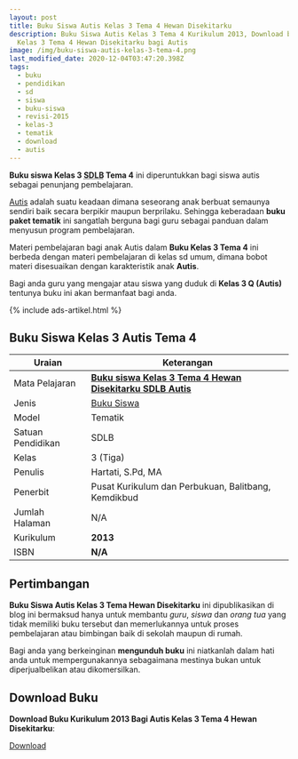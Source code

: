 ```yaml
---
layout: post
title: Buku Siswa Autis Kelas 3 Tema 4 Hewan Disekitarku
description: Buku Siswa Autis Kelas 3 Tema 4 Kurikulum 2013, Download buku
  Kelas 3 Tema 4 Hewan Disekitarku bagi Autis
image: /img/buku-siswa-autis-kelas-3-tema-4.png
last_modified_date: 2020-12-04T03:47:20.398Z
tags:
  - buku
  - pendidikan
  - sd
  - siswa
  - buku-siswa
  - revisi-2015
  - kelas-3
  - tematik
  - download
  - autis
---
```


**Buku siswa Kelas 3 <abbr title="Sekolah Dasar Luar Biasa">SDLB</abbr> Tema 4** ini diperuntukkan bagi siswa autis sebagai penunjang pembelajaran.

[Autis](/teori/apa-itu-autisme) adalah suatu keadaan dimana seseorang anak berbuat semaunya sendiri baik secara berpikir maupun berprilaku. Sehingga keberadaan **buku paket tematik** ini sangatlah berguna bagi guru sebagai panduan dalam menyusun program pembelajaran.

Materi pembelajaran bagi anak Autis dalam **Buku Kelas 3 Tema 4** ini berbeda dengan materi pembelajaran di kelas sd umum, dimana bobot materi disesuaikan dengan karakteristik anak **Autis**.

Bagi anda guru yang mengajar atau siswa yang duduk di **Kelas 3 Q (Autis)** tentunya buku ini akan bermanfaat bagi anda.

{% include ads-artikel.html %}

## Buku Siswa Kelas 3 Autis Tema 4 

|Uraian|Keterangan|
| --- | --- |
|Mata Pelajaran|<a href="/bse/buku-siswa-autis-kelas-3-tema-4" title="Buku siswa Kelas 3 Tema 4 Hewan Disekitarku SDLB Autis"><strong>Buku siswa Kelas 3 Tema 4 Hewan Disekitarku SDLB Autis</strong></a>|
|Jenis|<a href="/bse" title="Buku Siswa" target="_blank">Buku Siswa</a>|
|Model|Tematik|
|Satuan Pendidikan|SDLB|
|Kelas|3 (Tiga)|
|Penulis|Hartati, S.Pd, MA|
|Penerbit|Pusat Kurikulum dan Perbukuan, Balitbang, Kemdikbud|
|Jumlah Halaman|N/A|
|Kurikulum|<strong>2013</strong>|
|ISBN|<strong>N/A</strong>|

## Pertimbangan
**Buku Siswa Autis Kelas 3 Tema Hewan Disekitarku** ini dipublikasikan di blog ini bermaksud hanya untuk membantu _guru_, _siswa_ dan _orang tua_ yang tidak memiliki buku tersebut dan memerlukannya untuk proses pembelajaran atau bimbingan baik di sekolah maupun di rumah.

Bagi anda yang berkeinginan <b>mengunduh buku</b> ini niatkanlah dalam hati anda untuk mempergunakannya sebagaimana mestinya bukan untuk diperjualbelikan atau dikomersilkan.
  
## Download Buku
**Download Buku Kurikulum 2013 Bagi Autis Kelas 3 Tema 4 Hewan Disekitarku**:
<p class="center"><a class="button download" href="https://docs.google.com/uc?export=download&id=1am4Son6rgykp4tSAOWW_sTVpGh92C2cl" rel="nofollow" target="_blank" title="Download Buku Siswa Autis Kelas 3 Tema Hewan Disekitarku">Download</a></p>
